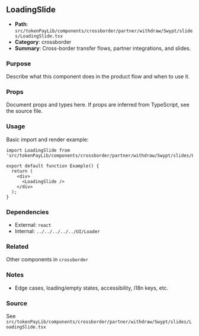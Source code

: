 ## LoadingSlide

- **Path**: `src/tokenPayLib/components/crossborder/partner/withdraw/Swypt/slides/LoadingSlide.tsx`
- **Category**: crossborder
- **Summary**: Cross-border transfer flows, partner integrations, and slides.

### Purpose
Describe what this component does in the product flow and when to use it.

### Props
Document props and types here. If props are inferred from TypeScript, see the source file.

### Usage
Basic import and render example:


```tsx
import LoadingSlide from 'src/tokenPayLib/components/crossborder/partner/withdraw/Swypt/slides/LoadingSlide';

export default function Example() {
  return (
    <div>
      <LoadingSlide />
    </div>
  );
}

```

### Dependencies
- External: `react`
- Internal: `../../../../../UI/Loader`

### Related
Other components in `crossborder`

### Notes
- Edge cases, loading/empty states, accessibility, i18n keys, etc.

### Source
See `src/tokenPayLib/components/crossborder/partner/withdraw/Swypt/slides/LoadingSlide.tsx`
